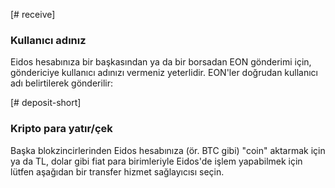 [# receive]
### Kullanıcı adınız
Eidos hesabınıza bir başkasından ya da bir borsadan EON gönderimi için, göndericiye kullanıcı adınızı vermeniz yeterlidir. EON'ler doğrudan kullanıcı adı belirtilerek gönderilir:

[# deposit-short]
### Kripto para yatır/çek
Başka blokzincirlerinden Eidos hesabınıza (ör. BTC gibi) "coin" aktarmak için ya da TL, dolar gibi fiat para birimleriyle Eidos'de işlem yapabilmek için lütfen aşağıdan bir transfer hizmet sağlayıcısı seçin.
